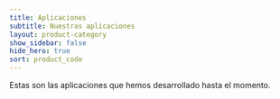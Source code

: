 ```yaml
---
title: Aplicaciones
subtitle: Nuestras aplicaciones
layout: product-category
show_sidebar: false
hide_hero: true
sort: product_code
---
```


Estas son las aplicaciones que hemos desarrollado hasta el momento.

